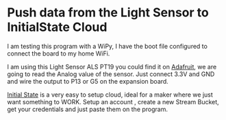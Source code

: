 # Push data from the Light Sensor to InitialState Cloud

I am testing this program with a WiPy, I have the boot file configured to connect the board to my home WiFi.

I am using this Light Sensor ALS PT19 you could find it on [Adafruit](https://www.adafruit.com/product/2748), we are going to read the Analog value of the sensor. Just connect 3.3V and GND and wire the output to P13 or G5 on the expansion board.

[Initial State](https://www.initialstate.com/) is a very easy to setup cloud, ideal for a maker where we just want something to WORK.
Setup an account , create a new Stream Bucket, get your credentials and just paste them on the program.
